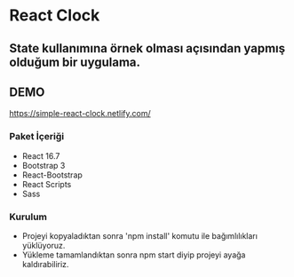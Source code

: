 # React Clock

##  State kullanımına örnek olması açısından yapmış olduğum bir uygulama.

## DEMO
https://simple-react-clock.netlify.com/

### Paket İçeriği 

 * React 16.7
 * Bootstrap 3
 * React-Bootstrap
 * React Scripts
 * Sass
  
### Kurulum
  
  * Projeyi kopyaladıktan sonra 'npm install' komutu ile bağımlılıkları yüklüyoruz.
  * Yükleme tamamlandıktan sonra npm start diyip projeyi ayağa kaldırabiliriz.
